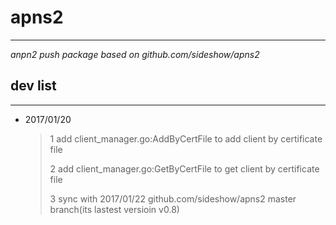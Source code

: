 # apns2 #
---
*anpn2 push package based on github.com/sideshow/apns2*

## dev list ##
---

- 2017/01/20
    > 1 add client_manager.go:AddByCertFile to add client by certificate file
	>
    > 2 add client_manager.go:GetByCertFile to get client by certificate file
	>
	> 3 sync with 2017/01/22 github.com/sideshow/apns2 master branch(its lastest versioin v0.8)
